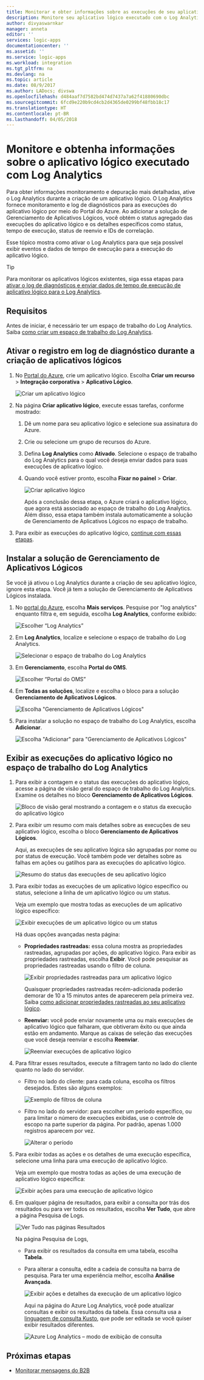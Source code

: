 ```yaml
---
title: Monitorar e obter informações sobre as execuções de seu aplicativo lógico usando o Log Analytics – Aplicativo Lógico do Azure | Microsoft Docs
description: Monitore seu aplicativo lógico executado com o Log Analytics para obter informações e detalhes de depuração mais avançados para solução de problemas e diagnósticos
author: divyaswarnkar
manager: anneta
editor: ''
services: logic-apps
documentationcenter: ''
ms.assetid: ''
ms.service: logic-apps
ms.workload: integration
ms.tgt_pltfrm: na
ms.devlang: na
ms.topic: article
ms.date: 08/9/2017
ms.author: LADocs; divswa
ms.openlocfilehash: d484aaf7d7582bd474d7437a7a62f41880690dbc
ms.sourcegitcommit: 6fcd9e220b9cd4cb2d4365de0299bf48fbb18c17
ms.translationtype: HT
ms.contentlocale: pt-BR
ms.lasthandoff: 04/05/2018
---
```

# <a name="monitor-and-get-insights-about-logic-app-runs-with-log-analytics"></a>Monitore e obtenha informações sobre o aplicativo lógico executado com Log Analytics

Para obter informações monitoramento e depuração mais detalhadas, ative o Log Analytics durante a criação de um aplicativo lógico. O Log Analytics fornece monitoramento e log de diagnósticos para as execuções do aplicativo lógico por meio do Portal do Azure. Ao adicionar a solução de Gerenciamento de Aplicativos Lógicos, você obtém o status agregado das execuções do aplicativo lógico e os detalhes específicos como status, tempo de execução, status de reenvio e IDs de correlação.

Esse tópico mostra como ativar o Log Analytics para que seja possível exibir eventos e dados de tempo de execução para a execução do aplicativo lógico.

 > [!TIP]
 > Para monitorar os aplicativos lógicos existentes, siga essa etapas para [ativar o log de diagnósticos e enviar dados de tempo de execução de aplicativo lógico para o Log Analytics](../logic-apps/logic-apps-monitor-your-logic-apps.md#azure-diagnostics).

## <a name="requirements"></a>Requisitos

Antes de iniciar, é necessário ter um espaço de trabalho do Log Analytics. Saiba [como criar um espaço de trabalho do Log Analytics](../log-analytics/log-analytics-quick-create-workspace.md). 

## <a name="turn-on-diagnostics-logging-when-creating-logic-apps"></a>Ativar o registro em log de diagnóstico durante a criação de aplicativos lógicos

1. No [Portal do Azure](https://portal.azure.com), crie um aplicativo lógico. Escolha **Criar um recurso** > **Integração corporativa** > **Aplicativo Lógico**.

   ![Criar um aplicativo lógico](media/logic-apps-monitor-your-logic-apps-oms/find-logic-apps-azure.png)

2. Na página **Criar aplicativo lógico**, execute essas tarefas, conforme mostrado:

   1. Dê um nome para seu aplicativo lógico e selecione sua assinatura do Azure. 
   2. Crie ou selecione um grupo de recursos do Azure.
   3. Defina **Log Analytics** como **Ativado**. 
   Selecione o espaço de trabalho do Log Analytics para o qual você deseja enviar dados para suas execuções de aplicativo lógico. 
   4. Quando você estiver pronto, escolha **Fixar no painel** > **Criar**.

      ![Criar aplicativo lógico](./media/logic-apps-monitor-your-logic-apps-oms/create-logic-app.png)

      Após a conclusão dessa etapa, o Azure criará o aplicativo lógico, que agora está associado ao espaço de trabalho do Log Analytics. 
      Além disso, essa etapa também instala automaticamente a solução de Gerenciamento de Aplicativos Lógicos no espaço de trabalho.

3. Para exibir as execuções do aplicativo lógico, [continue com essas etapas](#view-logic-app-runs-oms).

## <a name="install-the-logic-apps-management-solution"></a>Instalar a solução de Gerenciamento de Aplicativos Lógicos

Se você já ativou o Log Analytics durante a criação de seu aplicativo lógico, ignore esta etapa. Você já tem a solução de Gerenciamento de Aplicativos Lógicos instalada.

1. No [portal do Azure](https://portal.azure.com), escolha **Mais serviços**. Pesquise por "log analytics" enquanto filtra e, em seguida, escolha **Log Analytics**, conforme exibido:

   ![Escolher “Log Analytics”](media/logic-apps-monitor-your-logic-apps-oms/find-log-analytics.png)

2. Em **Log Analytics**, localize e selecione o espaço de trabalho do Log Analytics. 

   ![Selecionar o espaço de trabalho do Log Analytics](media/logic-apps-monitor-your-logic-apps-oms/select-logic-app.png)

3. Em **Gerenciamento**, escolha **Portal do OMS**.

   ![Escolher “Portal do OMS”](media/logic-apps-monitor-your-logic-apps-oms/oms-portal-page.png)

4. Em **Todas as soluções**, localize e escolha o bloco para a solução **Gerenciamento de Aplicativos Lógicos**.

   ![Escolha "Gerenciamento de Aplicativos Lógicos"](media/logic-apps-monitor-your-logic-apps-oms/logic-apps-management-tile2.png)

5. Para instalar a solução no espaço de trabalho do Log Analytics, escolha **Adicionar**.

   ![Escolha "Adicionar" para "Gerenciamento de Aplicativos Lógicos"](media/logic-apps-monitor-your-logic-apps-oms/add-logic-apps-management-solution.png)

<a name="view-logic-app-runs-oms"></a>

## <a name="view-your-logic-app-runs-in-your-log-analytics-workspace"></a>Exibir as execuções do aplicativo lógico no espaço de trabalho do Log Analytics

1. Para exibir a contagem e o status das execuções do aplicativo lógico, acesse a página de visão geral do espaço de trabalho do Log Analytics. Examine os detalhes no bloco **Gerenciamento de Aplicativos Lógicos**.

   ![Bloco de visão geral mostrando a contagem e o status da execução do aplicativo lógico](media/logic-apps-monitor-your-logic-apps-oms/overview.png)

2. Para exibir um resumo com mais detalhes sobre as execuções de seu aplicativo lógico, escolha o bloco **Gerenciamento de Aplicativos Lógicos**.

   Aqui, as execuções de seu aplicativo lógica são agrupadas por nome ou por status de execução. Você também pode ver detalhes sobre as falhas em ações ou gatilhos para as execuções do aplicativo lógico.

   ![Resumo do status das execuções de seu aplicativo lógico](media/logic-apps-monitor-your-logic-apps-oms/logic-apps-runs-summary.png)
   
3. Para exibir todas as execuções de um aplicativo lógico específico ou status, selecione a linha de um aplicativo lógico ou um status.

   Veja um exemplo que mostra todas as execuções de um aplicativo lógico específico:

   ![Exibir execuções de um aplicativo lógico ou um status](media/logic-apps-monitor-your-logic-apps-oms/logic-app-run-details.png)

   Há duas opções avançadas nesta página:
   * **Propriedades rastreadas:** essa coluna mostra as propriedades rastreadas, agrupadas por ações, do aplicativo lógico. Para exibir as propriedades rastreadas, escolha **Exibir**. Você pode pesquisar as propriedades rastreadas usando o filtro de coluna.
   
     ![Exibir propriedades rastreadas para um aplicativo lógico](media/logic-apps-monitor-your-logic-apps-oms/logic-app-tracked-properties.png)

     Quaisquer propriedades rastreadas recém-adicionada poderão demorar de 10 a 15 minutos antes de aparecerem pela primeira vez. Saiba [como adicionar propriedades rastreadas ao seu aplicativo lógico](logic-apps-monitor-your-logic-apps.md#azure-diagnostics-event-settings-and-details).

   * **Reenviar:** você pode enviar novamente uma ou mais execuções de aplicativo lógico que falharam, que obtiveram êxito ou que ainda estão em andamento. Marque as caixas de seleção das execuções que você deseja reenviar e escolha **Reenviar**. 

     ![Reenviar execuções de aplicativo lógico](media/logic-apps-monitor-your-logic-apps-oms/logic-app-resubmit.png)

4. Para filtrar esses resultados, execute a filtragem tanto no lado do cliente quanto no lado do servidor.

   * Filtro no lado do cliente: para cada coluna, escolha os filtros desejados. 
   Estes são alguns exemplos:

     ![Exemplo de filtros de coluna](media/logic-apps-monitor-your-logic-apps-oms/filters.png)

   * Filtro no lado do servidor: para escolher um período específico, ou para limitar o número de execuções exibidas, use o controle de escopo na parte superior da página. 
   Por padrão, apenas 1.000 registros aparecem por vez. 
   
     ![Alterar o período](media/logic-apps-monitor-your-logic-apps-oms/change-interval.png)
 
5. Para exibir todas as ações e os detalhes de uma execução específica, selecione uma linha para uma execução de aplicativo lógico.

   Veja um exemplo que mostra todas as ações de uma execução de aplicativo lógico específica:

   ![Exibir ações para uma execução de aplicativo lógico](media/logic-apps-monitor-your-logic-apps-oms/logic-app-action-details.png)
   
6. Em qualquer página de resultados, para exibir a consulta por trás dos resultados ou para ver todos os resultados, escolha **Ver Tudo**, que abre a página Pesquisa de Logs.
   
   ![Ver Tudo nas páginas Resultados](media/logic-apps-monitor-your-logic-apps-oms/logic-app-seeall.png)
   
   Na página Pesquisa de Logs,
   * Para exibir os resultados da consulta em uma tabela, escolha **Tabela**.
   * Para alterar a consulta, edite a cadeia de consulta na barra de pesquisa. 
   Para ter uma experiência melhor, escolha **Análise Avançada**.

     ![Exibir ações e detalhes da execução de um aplicativo lógico](media/logic-apps-monitor-your-logic-apps-oms/log-search-page.png)
     
     Aqui na página do Azure Log Analytics, você pode atualizar consultas e exibir os resultados da tabela. 
     Essa consulta usa a [linguagem de consulta Kusto](https://docs.loganalytics.io/docs/Language-Reference), que pode ser editada se você quiser exibir resultados diferentes. 

     ![Azure Log Analytics – modo de exibição de consulta](media/logic-apps-monitor-your-logic-apps-oms/query.png)

## <a name="next-steps"></a>Próximas etapas

* [Monitorar mensagens do B2B](../logic-apps/logic-apps-monitor-b2b-message.md)

